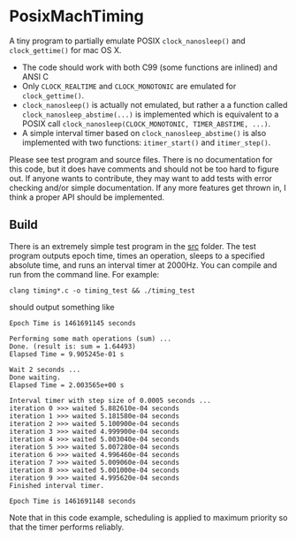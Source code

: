 # PosixMachTiming #

A tiny program to partially emulate POSIX `clock_nanosleep()` and
`clock_gettime()` for mac OS X.

- The code should work with both C99 (some functions are inlined) and ANSI C
- Only `CLOCK_REALTIME` and `CLOCK_MONOTONIC` are emulated for `clock_gettime()`.
- `clock_nanosleep()` is actually not emulated, but rather a a function called `clock_nanosleep_abstime(...)` is implemented which is equivalent to a POSIX call `clock_nanosleep(CLOCK_MONOTONIC, TIMER_ABSTIME, ...)`.
- A simple interval timer based on `clock_nanosleep_abstime()` is also implemented with two functions: `itimer_start()` and `itimer_step()`.

Please see test program and source files. There is no documentation for this code, but it does have comments and should not be too hard to figure out. If anyone wants to contribute, they may want to add tests with error checking and/or simple documentation. If any more features get thrown in, I think a proper API should be implemented.

## Build ##

There is an extremely simple test program in the [src](https://github.com/ChisholmKyle/PosixMachTiming/tree/master/src) folder. The test program outputs epoch time, times an operation, sleeps to a specified absolute time, and runs an interval timer at 2000Hz. You can compile and run from the command line. For example:

    clang timing*.c -o timing_test && ./timing_test

should output something like

    Epoch Time is 1461691145 seconds

    Performing some math operations (sum) ...
    Done. (result is: sum = 1.64493)
    Elapsed Time = 9.905245e-01 s

    Wait 2 seconds ...
    Done waiting.
    Elapsed Time = 2.003565e+00 s

    Interval timer with step size of 0.0005 seconds ...
    iteration 0 >>> waited 5.882610e-04 seconds
    iteration 1 >>> waited 5.181580e-04 seconds
    iteration 2 >>> waited 5.100900e-04 seconds
    iteration 3 >>> waited 4.999900e-04 seconds
    iteration 4 >>> waited 5.003040e-04 seconds
    iteration 5 >>> waited 5.007280e-04 seconds
    iteration 6 >>> waited 4.996460e-04 seconds
    iteration 7 >>> waited 5.009060e-04 seconds
    iteration 8 >>> waited 5.001000e-04 seconds
    iteration 9 >>> waited 4.995620e-04 seconds
    Finished interval timer.

    Epoch Time is 1461691148 seconds

Note that in this code example, scheduling is applied to maximum priority so that the timer performs reliably.

